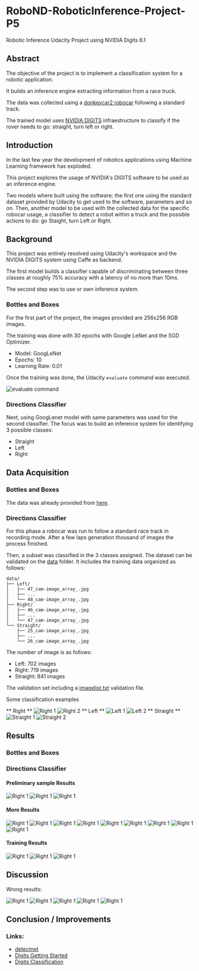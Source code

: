 # RoboND-RoboticInference-Project-P5
Robotic Inference Udacity Project using NVIDIA Digits 6.1

## Abstract

The objective of the project is to implement a classification system for a robotic application.

It builds an inference engine extracting information from a race truck.

The data was collected using a [donkeycar2 robocar](http://www.donkeycar.com/) following a standard track.

The trained model uses [NVIDIA DIGITS](https://docs.nvidia.com/deeplearning/digits/digits-installation/index.html) infraestructure to classify if the rover needs to go: straight, turn left or right.

## Introduction

In the last few year the development of robotics applications using Machine Learning framework has exploded.

This project explores the usage of NVIDIA's DIGITS software to be used as an inference engine.

Two models where built using the software; the first one using the standard dataset provided by Udacity to get used to the software, parameters and so on. Then, another model to be used with the collected data for the specific robocar usage, a classifier to detect a robot within a truck and the possible actions to do: go Staight, turn Left or Right.

## Background

This project was entirely resolved using Udacity's workspace and the NVIDIA DIGITS system using Caffe as backend.

The first model builds a classifier capable of discriminating between three classes at roughly 75% accuracy with a latency of no more than 10ms.

The second step was to use or own inference system.

### Bottles and Boxes

For the first part of the project, the images provided are 256x256 RGB images.

The training was done with 30 epochs with Google LeNet and the SGD Optimizer.

 * Model: GoogLeNet
 * Epochs: 10
 * Learning Rate: 0.01
 
Once the training was done, the Udacity `evaluate` command was executed.

![evaluate command](./images/evaluate_command01.png)

### Directions Classifier

Next, using GoogLenet model with same parameters was used for the second classifier. The focus was to build an inference system for identifying 3 possible classes:

 * Straight
 * Left
 * Right

## Data Acquisition

### Bottles and Boxes

The data was already provided from [here](https://s3-us-west-1.amazonaws.com/udacity-robotics/Content+Workspace+Use/lab_data.tar.gz).

### Directions Classifier

For this phase a robocar was run to follow a standard race track in recording mode. After a few laps generation thousand of images the process finished.

Then, a subset was classified in the 3 classes assigned. The dataset can be validated on the [data](data) folder. It includes the training data organized as follows:

```
data/
├── Left/
│   ├── 47_cam-image_array_.jpg
│   ├── ...
│   └── 48_cam-image_array_.jpg
├── Right/
│   ├── 46_cam-image_array_.jpg
│   ├── ...
│   └── 47_cam-image_array_.jpg
└── Straight/
    ├── 25_cam-image_array_.jpg
    ├── ...
    └── 26_cam-image_array_.jpg
```

The number of image is as follows:

 * Left: 702 images
 * Right: 719 images
 * Straight: 841 images

The validation set including a [imagelist.txt](data/imagelist.txt) validation file.

Some classification examples

** Right **
![Right 1](./images/right_sample01.jpg)
![Right 2](./images/right_sample02.jpg)
** Left **
![Left 1](./images/left_sample01.jpg)
![Left 2](./images/left_sample02.jpg)
** Straight **
![Straight 1](./images/straight_sample01.jpg)
![Straight 2](./images/straight_sample02.jpg)

## Results

### Bottles and Boxes

### Directions Classifier

#### Preliminary sample Results

![Right 1](./images/left_result01.png)
![Right 1](./images/right_result01.png)
![Right 1](./images/straight_result01.png)

#### More Results

![Right 1](./images/right_classification01.png)
![Right 1](./images/right_classification02.png)
![Right 1](./images/right_classification03.png)
![Right 1](./images/right_classification04.png)
![Right 1](./images/right_classification05.png)
![Right 1](./images/right_classification06.png)
![Right 1](./images/right_classification07.png)
![Right 1](./images/right_classification08.png)
![Right 1](./images/several_classifications01.png)

#### Training Results

![Right 1](./images/learning_rate-1.png)
![Right 1](./images/train01.png)
![Right 1](./images/train02.png)

## Discussion

Wrong results:

![Right 1](./images/wrong_classification01.png)
![Right 1](./images/wrong_classification02.png)
![Right 1](./images/wrong_classification03.png)
![Right 1](./images/wrong_classification04.png)
![Right 1](./images/wrong_classification05.png)

## Conclusion / Improvements


### Links:
 * [detectnet](https://devblogs.nvidia.com/detectnet-deep-neural-network-object-detection-digits/)
 * [Digits Getting Started](https://github.com/NVIDIA/DIGITS/blob/digits-6.0/docs/GettingStarted.md)
 * [Digits Classification](https://github.com/NVIDIA/DIGITS/blob/master/examples/classification/README.md)
